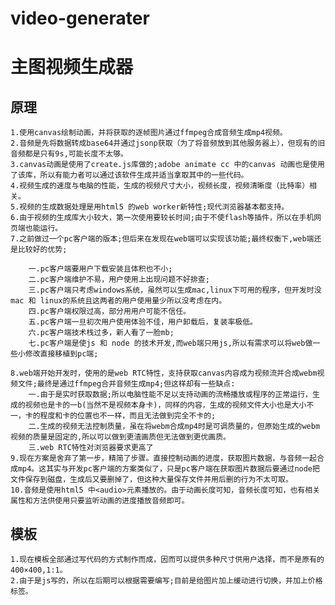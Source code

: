 # video-generater
# 主图视频生成器

## 原理
	1.使用canvas绘制动画，并将获取的逐帧图片通过ffmpeg合成音频生成mp4视频。
	2.音频是先将数据转成base64并通过jsonp获取（为了将音频放到其他服务器上），但现有的旧音频都是只有9s,可能长度不太够。
	3.canvas动画是使用了create.js库做的;adobe animate cc 中的canvas 动画也是使用了该库，所以有能力者可以通过该软件生成并适当拿取其中的一些代码。
	4.视频生成的速度与电脑的性能，生成的视频尺寸大小，视频长度，视频清晰度（比特率）相关。
	5.视频的生成数据处理是用html5 的web worker新特性;现代浏览器基本都支持。
	6.由于视频的生成库大小较大，第一次使用要较长时间;由于不使flash等插件，所以在手机网页端也能运行。
	7.之前做过一个pc客户端的版本;但后来在发现在web端可以实现该功能;最终权衡下,web端还是比较好的优势;
	
		一.pc客户端要用户下载安装且体积也不小;
		二.pc客户端维护不易，用户使用上出现问题不好排查;
		三.pc客户端只考虑windows系统，虽然可以生成mac,linux下可用的程序，但开发时没mac 和 linux的系统且这两者的用户使用量少所以没考虑在内。
		四.pc客户端权限过高，部分用用户可能不信任。
		五.pc客户端一旦初次用户使用体验不佳，用户卸载后，复装率极低。
		六.pc客户端技术栈过多，新人看了一脸mb;
		七.pc客户端是使js 和 node 的技术开发,而web端只用js,所以有需求可以将web做一些小修改直接移植到pc端;
	
	8.web端开始开发时，使用的是web RTC特性，支持获取canvas内容成为视频流并合成webm视频文件;最终是通过ffmpeg合并音频生成mp4;但这样却有一些缺点:
		一.由于是实时获取数据;所以电脑性能不足以支持动画的流畅播放或程序的正常运行，生成的视频也是卡的一b(当然不是视频本身卡)，同样的内容，生成的视频文件大小也是大小不一，卡的程度和卡的位置也不一样，而且无法做到完全不卡的;
		二.生成的视频无法控制质量，虽在将webm合成mp4时是可调质量的，但原始生成的webm视频的质量是固定的,所以可以做到更渣画质但无法做到更优画质。
		三.web RTC特性对浏览器要求更高了
	9.现在方案是舍弃了第一步，精简了步骤。直接控制动画的进度，获取图片数据，与音频一起合成mp4。这其实与开发pc客户端的方案类似了，只是pc客户端在获取图片数据后要通过node把文件保存到磁盘，生成后又要删掉了，但这种大量保存文件并用后删的行为不太可取。
	10.音频是使用html5 中<audio>元素播放的。由于动画长度可知，音频长度可知，也有相关属性和方法供使用只要监听动画的进度播放音频即可。

## 模板
	1.现在模板全部通过写代码的方式制作而成，因而可以提供多种尺寸供用户选择，而不是原有的400×400,1:1。
	2.由于是js写的，所以在后期可以根据需要编写;目前是给图片加上缓动进行切换，并加上价格标签。
	
	


